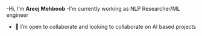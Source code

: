 -Hi, I’m **Areej Mehboob**
-I’m currently working as NLP Researcher/ML engineer
- 💞️ I’m open to collaborate and looking to collaborate on AI based projects
  
